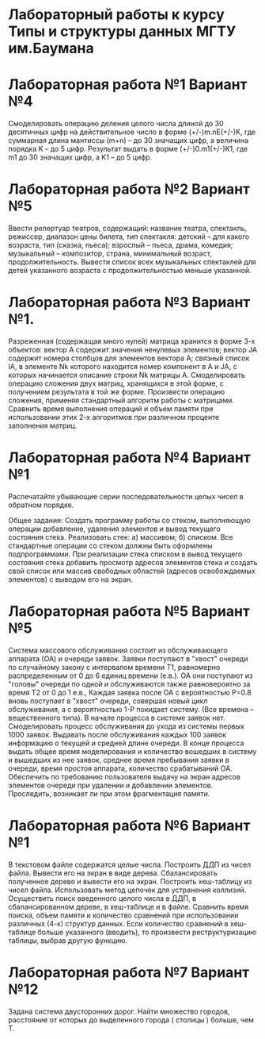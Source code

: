 # Лабораторный работы к курсу Типы и структуры данных МГТУ им.Баумана

# Лабораторная работа №1 Вариант №4

Смоделировать операцию деления целого числа длиной 
до 30 десятичных цифр на действительное число в форме (+/-)m.nE(+/-)K, 
где суммарная длина мантисcы (m+n) – до 30 значащих цифр, 
а величина порядка K – до 5 цифр. Результат выдать в форме (+/-)0.m1(+/-)K1, 
где m1 до 30 значащих цифр, а K1 – до 5 цифр.

# Лабораторная работа №2 Вариант №5

Ввести репертуар театров, содержащий: название театра, спектакль, режиссер, диапазон цены билета, 
тип спектакля: детский – для какого возраста, тип (сказка, пьеса); взрослый – пьеса, драма, комедия; 
музыкальный – композитор, страна, минимальный возраст, продолжительность. Вывести список всех музыкальных 
спектаклей для детей указанного возраста с продолжительностью меньше указанной.

# Лабораторная работа №3 Вариант №1.
Разреженная (содержащая много нулей) матрица хранится в форме 3-х объектов:
вектор A содержит значения ненулевых элементов;
вектор JA содержит номера столбцов для элементов вектора A;
связный список IA, в элементе Nk которого находится номер компонент в A и JA, с которых начинается описание строки Nk матрицы A.
Смоделировать операцию сложения двух матриц, хранящихся в этой форме, с получением результата в той же форме.
Произвести операцию сложения, применяя стандартный алгоритм работы с матрицами.
Сравнить время выполнения операций и объем памяти при использовании этих 2-х алгоритмов при различном проценте заполнения матриц.

# Лабораторная работа №4 Вариант №1

Распечатайте убывающие серии последовательности целых чисел в обратном порядке.

Общее задание:
Создать программу работы со стеком, выполняющую операции добавление, удаления элементов и вывод текущего состояния стека. Реализовать стек: а) массивом; б) списком. Все стандартные операции со стеком должны быть оформлены подпрограммами. При реализации стека списком в вывод текущего состояния стека добавить просмотр адресов элементов стека и создать свой список или массив свободных областей (адресов освобождаемых элементов) с выводом его на экран.

# Лабораторная работа №5 Вариант №5
Система массового обслуживания состоит из обслуживающего аппарата (ОА) и очереди заявок.
Заявки поступают в "хвост" очереди по случайному закону с интервалом времени Т1, равномерно распределенным от 0 до 6 единиц времени (е.в.). ОА они поступают из "головы" очереди по одной и обслуживаются также равновероятно за время Т2 от 0 до 1 е.в., Каждая заявка после ОА с вероятностью Р=0.8 вновь поступает в "хвост" очереди, совершая новый цикл обслуживания, а с вероятностью 1-Р покидает систему. (Все времена – вещественного типа). В начале процесса в системе заявок нет. 
Смоделировать процесс обслуживания до ухода из системы первых 1000 заявок. Выдавать после обслуживания каждых 100 заявок информацию о текущей и средней длине очереди. В конце процесса выдать общее время моделирования и количество вошедших в систему и вышедших из нее заявок, среднее время пребывания заявки в очереди, время простоя аппарата, количество срабатываний ОА. Обеспечить по требованию пользователя выдачу на экран адресов элементов очереди при удалении и добавлении элементов. Проследить, возникает ли при этом фрагментация памяти.


# Лабораторная работа №6 Вариант №1

В текстовом файле содержатся целые числа. Построить ДДП из чисел файла. 
Вывести его на экран в виде дерева. Сбалансировать полученное дерево 
и вывести его на экран. Построить хеш-таблицу из чисел файла. 
Использовать метод цепочек для устранения коллизий. 
Осуществить поиск введенного целого числа в ДДП, в сбалансированном дереве, в хеш-таблице и в файле. 
Сравнить время поиска, объем памяти и количество сравнений при использовании различных (4-х) структур данных. 
Если количество сравнений в хеш-таблице больше указанного (вводить), то произвести реструктуризацию таблицы, выбрав другую функцию.


# Лабораторная работа №7 Вариант №12
Задана система двусторонних дорог. Найти множество городов, расстояние от которых до выделенного города ( столицы ) больше, чем Т.



